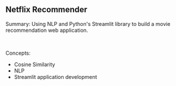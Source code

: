 ## Netflix Recommender ##
Summary: Using NLP and Python's Streamlit library to build a movie recommendation web application.

<br> 

Concepts: 
* Cosine Similarity <br> 
* NLP
* Streamlit application development <br>
